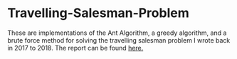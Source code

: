 # Travelling-Salesman-Problem
These are implementations of the Ant Algorithm, a greedy algorithm, and a brute force method for solving the travelling salesman problem I wrote back in 2017 to 2018. The report can be found [here.](https://github.com/sselgrad23/Travelling-Salesman-Problem/blob/34f4115ccb6ef488c99d3470525cf692ffa9c6aa/Travelling%20Salesman%20Problem%20Report.pdf)
